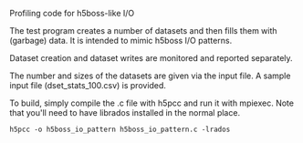 Profiling code for h5boss-like I/O

The test program creates a number of datasets and then fills them with
(garbage) data. It is intended to mimic h5boss I/O patterns.

Dataset creation and dataset writes are monitored and reported separately.

The number and sizes of the datasets are given via the input file. A
sample input file (dset_stats_100.csv) is provided.

To build, simply compile the .c file with h5pcc and run it with mpiexec.
Note that you'll need to have librados installed in the normal place.

    h5pcc -o h5boss_io_pattern h5boss_io_pattern.c -lrados
